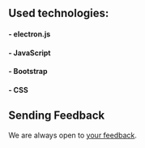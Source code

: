 

## Used technologies:
#### - electron.js
#### - JavaScript
#### - Bootstrap 
#### - CSS

## Sending Feedback
We are always open to [your feedback](https://github.com/Dariuszsibik/resume-react/issues).


